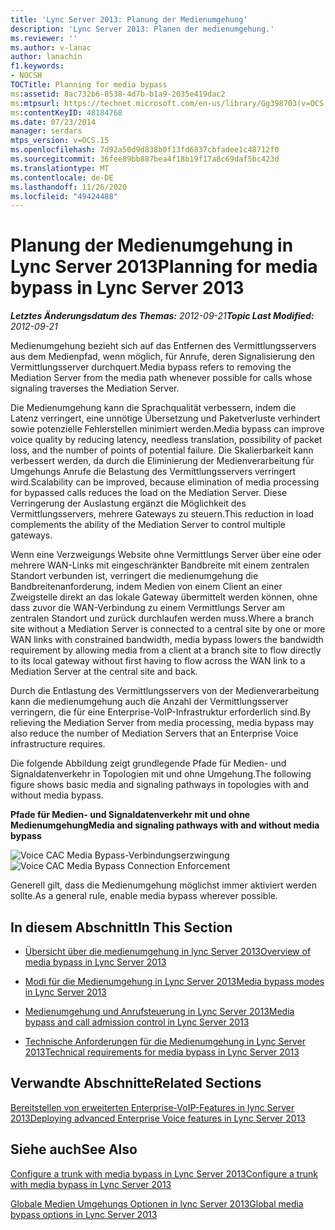 ```yaml
---
title: 'Lync Server 2013: Planung der Medienumgehung'
description: 'Lync Server 2013: Planen der medienumgehung.'
ms.reviewer: ''
ms.author: v-lanac
author: lanachin
f1.keywords:
- NOCSH
TOCTitle: Planning for media bypass
ms:assetid: 8ac732b6-8538-4d7b-b1a9-2035e419dac2
ms:mtpsurl: https://technet.microsoft.com/en-us/library/Gg398703(v=OCS.15)
ms:contentKeyID: 48184768
ms.date: 07/23/2014
manager: serdars
mtps_version: v=OCS.15
ms.openlocfilehash: 7d92a50d9d838b0f13fd6837cbfadee1c48712f0
ms.sourcegitcommit: 36fee89bb887bea4f18b19f17a8c69daf5bc423d
ms.translationtype: MT
ms.contentlocale: de-DE
ms.lasthandoff: 11/26/2020
ms.locfileid: "49424488"
---
```

# <a name="planning-for-media-bypass-in-lync-server-2013"></a><span data-ttu-id="9f8b3-103">Planung der Medienumgehung in Lync Server 2013</span><span class="sxs-lookup"><span data-stu-id="9f8b3-103">Planning for media bypass in Lync Server 2013</span></span>

<div data-xmlns="http://www.w3.org/1999/xhtml">

<div class="topic" data-xmlns="http://www.w3.org/1999/xhtml" data-msxsl="urn:schemas-microsoft-com:xslt" data-cs="https://msdn.microsoft.com/">

<div data-asp="https://msdn2.microsoft.com/asp">



</div>

<div id="mainSection">

<div id="mainBody"><span data-ttu-id="9f8b3-104">

<span> </span></span><span class="sxs-lookup"><span data-stu-id="9f8b3-104">

<span> </span></span></span>

<span data-ttu-id="9f8b3-105">_**Letztes Änderungsdatum des Themas:** 2012-09-21_</span><span class="sxs-lookup"><span data-stu-id="9f8b3-105">_**Topic Last Modified:** 2012-09-21_</span></span>

<span data-ttu-id="9f8b3-106">Medienumgehung bezieht sich auf das Entfernen des Vermittlungsservers aus dem Medienpfad, wenn möglich, für Anrufe, deren Signalisierung den Vermittlungsserver durchquert.</span><span class="sxs-lookup"><span data-stu-id="9f8b3-106">Media bypass refers to removing the Mediation Server from the media path whenever possible for calls whose signaling traverses the Mediation Server.</span></span>

<span data-ttu-id="9f8b3-107">Die Medienumgehung kann die Sprachqualität verbessern, indem die Latenz verringert, eine unnötige Übersetzung und Paketverluste verhindert sowie potenzielle Fehlerstellen minimiert werden.</span><span class="sxs-lookup"><span data-stu-id="9f8b3-107">Media bypass can improve voice quality by reducing latency, needless translation, possibility of packet loss, and the number of points of potential failure.</span></span> <span data-ttu-id="9f8b3-108">Die Skalierbarkeit kann verbessert werden, da durch die Eliminierung der Medienverarbeitung für Umgehungs Anrufe die Belastung des Vermittlungsservers verringert wird.</span><span class="sxs-lookup"><span data-stu-id="9f8b3-108">Scalability can be improved, because elimination of media processing for bypassed calls reduces the load on the Mediation Server.</span></span> <span data-ttu-id="9f8b3-109">Diese Verringerung der Auslastung ergänzt die Möglichkeit des Vermittlungsservers, mehrere Gateways zu steuern.</span><span class="sxs-lookup"><span data-stu-id="9f8b3-109">This reduction in load complements the ability of the Mediation Server to control multiple gateways.</span></span>

<span data-ttu-id="9f8b3-110">Wenn eine Verzweigungs Website ohne Vermittlungs Server über eine oder mehrere WAN-Links mit eingeschränkter Bandbreite mit einem zentralen Standort verbunden ist, verringert die medienumgehung die Bandbreitenanforderung, indem Medien von einem Client an einer Zweigstelle direkt an das lokale Gateway übermittelt werden können, ohne dass zuvor die WAN-Verbindung zu einem Vermittlungs Server am zentralen Standort und zurück durchlaufen werden muss.</span><span class="sxs-lookup"><span data-stu-id="9f8b3-110">Where a branch site without a Mediation Server is connected to a central site by one or more WAN links with constrained bandwidth, media bypass lowers the bandwidth requirement by allowing media from a client at a branch site to flow directly to its local gateway without first having to flow across the WAN link to a Mediation Server at the central site and back.</span></span>

<span data-ttu-id="9f8b3-111">Durch die Entlastung des Vermittlungsservers von der Medienverarbeitung kann die medienumgehung auch die Anzahl der Vermittlungsserver verringern, die für eine Enterprise-VoIP-Infrastruktur erforderlich sind.</span><span class="sxs-lookup"><span data-stu-id="9f8b3-111">By relieving the Mediation Server from media processing, media bypass may also reduce the number of Mediation Servers that an Enterprise Voice infrastructure requires.</span></span>

<span data-ttu-id="9f8b3-112">Die folgende Abbildung zeigt grundlegende Pfade für Medien- und Signaldatenverkehr in Topologien mit und ohne Umgehung.</span><span class="sxs-lookup"><span data-stu-id="9f8b3-112">The following figure shows basic media and signaling pathways in topologies with and without media bypass.</span></span>

<span data-ttu-id="9f8b3-113">**Pfade für Medien- und Signaldatenverkehr mit und ohne Medienumgehung**</span><span class="sxs-lookup"><span data-stu-id="9f8b3-113">**Media and signaling pathways with and without media bypass**</span></span>

<span data-ttu-id="9f8b3-114">![Voice CAC Media Bypass-Verbindungserzwingung](images/Gg398703.4d66d529-0912-4de1-abec-266f54272eb3(OCS.15).jpg "Voice CAC Media Bypass-Verbindungserzwingung")</span><span class="sxs-lookup"><span data-stu-id="9f8b3-114">![Voice CAC Media Bypass Connection Enforcement](images/Gg398703.4d66d529-0912-4de1-abec-266f54272eb3(OCS.15).jpg "Voice CAC Media Bypass Connection Enforcement")</span></span>

<span data-ttu-id="9f8b3-115">Generell gilt, dass die Medienumgehung möglichst immer aktiviert werden sollte.</span><span class="sxs-lookup"><span data-stu-id="9f8b3-115">As a general rule, enable media bypass wherever possible.</span></span>

<div>

## <a name="in-this-section"></a><span data-ttu-id="9f8b3-116">In diesem Abschnitt</span><span class="sxs-lookup"><span data-stu-id="9f8b3-116">In This Section</span></span>

  - [<span data-ttu-id="9f8b3-117">Übersicht über die medienumgehung in lync Server 2013</span><span class="sxs-lookup"><span data-stu-id="9f8b3-117">Overview of media bypass in Lync Server 2013</span></span>](lync-server-2013-overview-of-media-bypass.md)

  - [<span data-ttu-id="9f8b3-118">Modi für die Medienumgehung in Lync Server 2013</span><span class="sxs-lookup"><span data-stu-id="9f8b3-118">Media bypass modes in Lync Server 2013</span></span>](lync-server-2013-media-bypass-modes.md)

  - [<span data-ttu-id="9f8b3-119">Medienumgehung und Anrufsteuerung in Lync Server 2013</span><span class="sxs-lookup"><span data-stu-id="9f8b3-119">Media bypass and call admission control in Lync Server 2013</span></span>](lync-server-2013-media-bypass-and-call-admission-control.md)

  - [<span data-ttu-id="9f8b3-120">Technische Anforderungen für die Medienumgehung in Lync Server 2013</span><span class="sxs-lookup"><span data-stu-id="9f8b3-120">Technical requirements for media bypass in Lync Server 2013</span></span>](lync-server-2013-technical-requirements-for-media-bypass.md)

</div>

<div>

## <a name="related-sections"></a><span data-ttu-id="9f8b3-121">Verwandte Abschnitte</span><span class="sxs-lookup"><span data-stu-id="9f8b3-121">Related Sections</span></span>

[<span data-ttu-id="9f8b3-122">Bereitstellen von erweiterten Enterprise-VoIP-Features in lync Server 2013</span><span class="sxs-lookup"><span data-stu-id="9f8b3-122">Deploying advanced Enterprise Voice features in Lync Server 2013</span></span>](lync-server-2013-deploying-advanced-enterprise-voice-features.md)

</div>

<div>

## <a name="see-also"></a><span data-ttu-id="9f8b3-123">Siehe auch</span><span class="sxs-lookup"><span data-stu-id="9f8b3-123">See Also</span></span>


[<span data-ttu-id="9f8b3-124">Configure a trunk with media bypass in Lync Server 2013</span><span class="sxs-lookup"><span data-stu-id="9f8b3-124">Configure a trunk with media bypass in Lync Server 2013</span></span>](lync-server-2013-configure-a-trunk-with-media-bypass.md)  


[<span data-ttu-id="9f8b3-125">Globale Medien Umgehungs Optionen in lync Server 2013</span><span class="sxs-lookup"><span data-stu-id="9f8b3-125">Global media bypass options in Lync Server 2013</span></span>](lync-server-2013-global-media-bypass-options.md)  
  

<span data-ttu-id="9f8b3-126"></div>

</div>

<span> </span>

</div>

</div>

</span><span class="sxs-lookup"><span data-stu-id="9f8b3-126"></div>

</div>

<span> </span>

</div>

</div>

</span></span></div>

